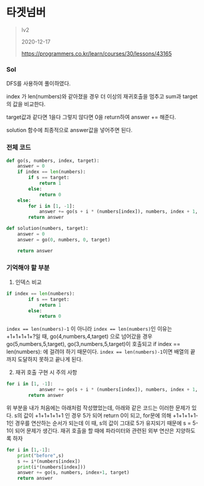 # 타겟넘버
> lv2
>
> 2020-12-17
>
> https://programmers.co.kr/learn/courses/30/lessons/43165

### Sol
DFS를 사용하여 풀이하였다.  

index 가 len(numbers)와 같아졌을 경우 더 이상의 재귀호출을 멈추고 sum과 target의 값을 비교한다.

target값과 같다면 1을다 그렇지 않다면 0을 return하여 answer += 해준다.

solution 함수에 최종적으로 answer값을 넣어주면 된다.


### 전체 코드
```python
def go(s, numbers, index, target):
    answer = 0
    if index == len(numbers):
        if s == target:
            return 1
        else:
            return 0
    else:
        for i in [1, -1]:
            answer += go(s + i * (numbers[index]), numbers, index + 1, target)
        return answer

def solution(numbers, target):
    answer = 0
    answer = go(0, numbers, 0, target)

    return answer
```


### 기억해야 할 부분

1. 인덱스 비교
```python
if index == len(numbers):
        if s == target:
            return 1
        else:
            return 0
```

 `index == len(numbers)-1` 이 아니라 `index == len(numbers)`인 이유는
+1+1+1+1+?일 때, go(4,numbers,4,target) 으로 넘어갔을 경우 go(5,numbers,5,target), go(3,numbers,5,target)이 호출되고
if index == len(numbers): 에 걸려야 하기 때문이다. `index == len(numbers)-1`이면 배열의 끝까지 도달하지 못하고 끝나게 된다.


2. 재귀 호출 구현 시 주의 사항
```python
for i in [1, -1]:
            answer += go(s + i * (numbers[index]), numbers, index + 1, target)
        return answer
```
위 부분을 내가 처음에는 아래처럼 작성했었는데, 아래와 같은 코드는 이러한 문제가 있다.
s의 값이 +1+1+1+1+1 인 경우 5가 되어 return 0이 되고, for문에 의해 +1+1+1+1-1인 경우를 연산하는 순서가 되는데
이 때, s의 값이 그대로 5가 유지되기 때문에 s = 5-1이 되어 문제가 생긴다. 재귀 호출을 할 때에 파라미터와 관련된 외부 연산은 지양하도록 하자
```python
for i in [1,-1]:
    print("before",s)
    s += i*(numbers[index])
    print(i*(numbers[index]))
    answer += go(s, numbers, index+1, target)
    return answer
```
